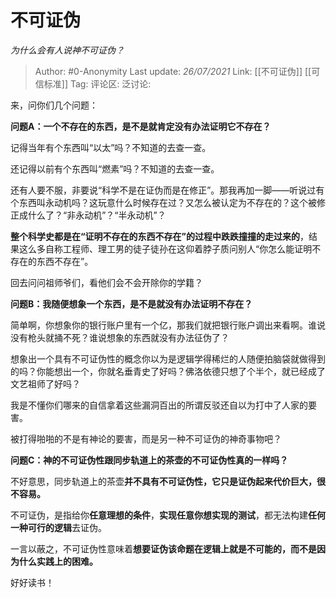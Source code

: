 # 不可证伪
*为什么会有人说神不可证伪？*

> Author: #0-Anonymity
> Last update: *26/07/2021*
> Link: [[不可证伪]] [[可信标准]]
> Tag:
> 评论区:
> 泛讨论:

来，问你们几个问题：

**问题A：一个不存在的东西，是不是就肯定没有办法证明它不存在？**

记得当年有个东西叫“以太”吗？不知道的去查一查。

还记得以前有个东西叫“燃素”吗？不知道的去查一查。

还有人要不服，非要说“科学不是在证伪而是在修正”。那我再加一脚——听说过有个东西叫永动机吗？这玩意什么时候存在过？又怎么被认定为不存在的？这个被修正成什么了？“非永动机”？“半永动机”？

**整个科学史都是在“证明不存在的东西不存在”的过程中跌跌撞撞的走过来的**，结果这么多自称工程师、理工男的徒子徒孙在这仰着脖子质问别人“你怎么能证明不存在的东西不存在”。

回去问问祖师爷们，看他们会不会开除你的学籍？

**问题B：我随便想象一个东西，是不是就没有办法证明不存在？**

简单啊，你想象你的银行账户里有一个亿，那我们就把银行账户调出来看啊。谁说没有枪头就捅不死？谁说想象的东西就没有办法征伪了？

想象出一个具有不可证伪性的概念你以为是逻辑学得稀烂的人随便拍脑袋就做得到的吗？你能想出一个，你就名垂青史了好吗？佛洛依德只想了个半个，就已经成了文艺祖师了好吗？

我是不懂你们哪来的自信拿着这些漏洞百出的所谓反驳还自以为打中了人家的要害。

被打得啪啪的不是有神论的要害，而是另一种不可证伪的神奇事物吧？

**问题C：神的不可证伪性跟同步轨道上的茶壶的不可证伪性真的一样吗？**

不好意思，同步轨道上的茶壶**并不具有不可证伪性，它只是证伪起来代价巨大，很不容易。**

不可证伪，是指给你**任意理想的条件**，**实现任意你想实现的测试**，都无法构建**任何一种可行的逻辑**去证伪。

一言以蔽之，不可证伪性意味着**想要证伪该命题在逻辑上就是不可能的，而不是因为什么实践上的困难。**

好好读书！

